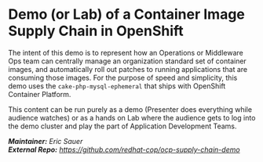 # Demo (or Lab) of a Container Image Supply Chain in OpenShift

The intent of this demo is to represent how an Operations or Middleware Ops team can centrally manage an organization standard set of container images, and automatically roll out patches to running applications that are consuming those images. For the purpose of speed and simplicity, this demo uses the `cake-php-mysql-ephemeral` that ships with OpenShift Container Platform.

This content can be run purely as a demo (Presenter does everything while audience watches) or as a hands on Lab where the audience gets to log into the demo cluster and play the part of Application Development Teams.

**_Maintainer:_** *Eric Sauer <esauer AT redhat.com>*  
**_External Repo:_** *https://github.com/redhat-cop/ocp-supply-chain-demo*
